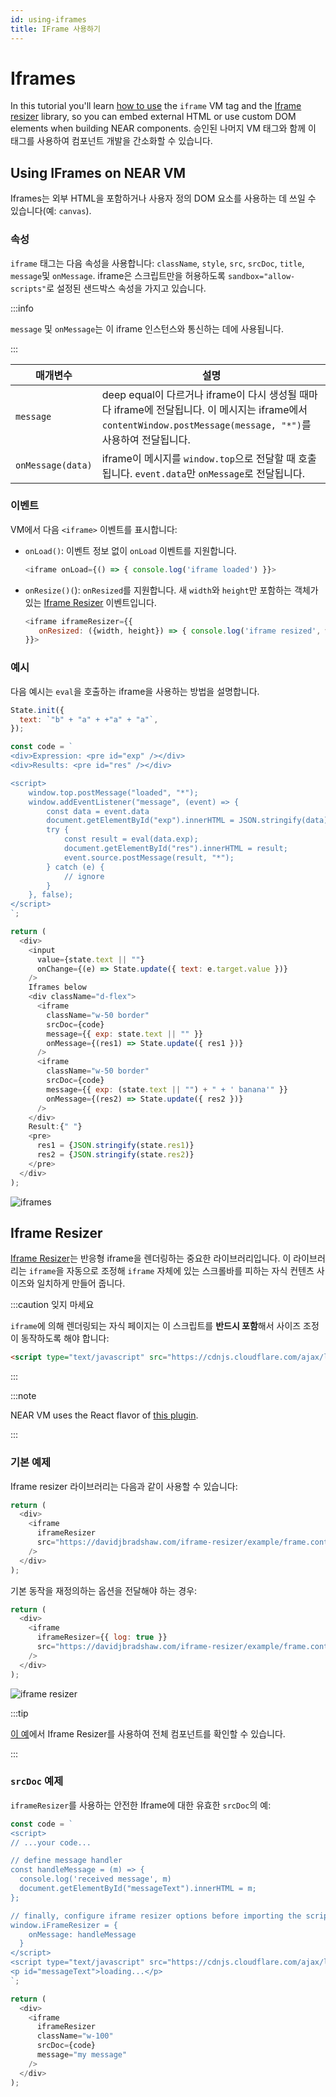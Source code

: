 ```yaml
---
id: using-iframes
title: IFrame 사용하기
---
```


# Iframes

In this tutorial you'll learn [how to use](#using-iframes-on-bos-vm) the `iframe` VM tag and the [Iframe resizer](#iframe-resizer) library, so you can embed external HTML or use custom DOM elements when building NEAR components. 승인된 나머지 VM 태그와 함께 이 태그를 사용하여 컴포넌트 개발을 간소화할 수 있습니다.


## Using IFrames on NEAR VM

Iframes는 외부 HTML을 포함하거나 사용자 정의 DOM 요소를 사용하는 데 쓰일 수 있습니다(예: `canvas`).

### 속성

`iframe` 태그는 다음 속성을 사용합니다: `className`, `style`, `src`, `srcDoc`, `title`, `message`및 `onMessage`. iframe은 스크립트만을 허용하도록 `sandbox="allow-scripts"`로 설정된 샌드박스 속성을 가지고 있습니다.

:::info

`message` 및 `onMessage`는 이 iframe 인스턴스와 통신하는 데에 사용됩니다.

:::

| 매개변수              | 설명                                                                                                                          |
| ----------------- | --------------------------------------------------------------------------------------------------------------------------- |
| `message`         | deep equal이 다르거나 iframe이 다시 생성될 때마다 iframe에 전달됩니다. 이 메시지는 iframe에서 ` contentWindow.postMessage(message, "*") `를 사용하여 전달됩니다. |
| `onMessage(data)` | iframe이 메시지를 `window.top`으로 전달할 때 호출됩니다. `event.data`만 `onMessage`로 전달됩니다.                                                  |

### 이벤트

VM에서 다음 `<iframe>` 이벤트를 표시합니다:
- `onLoad()`: 이벤트 정보 없이 `onLoad` 이벤트를 지원합니다.
   ```js
   <iframe onLoad={() => { console.log('iframe loaded') }}>
   ```

- `onResize()(`): `onResized`를 지원합니다. 새 `width`와 `height`만 포함하는 객체가 있는 [Iframe Resizer](#iframe-resizer) 이벤트입니다.
   ```js
   <iframe iframeResizer={{
      onResized: ({width, height}) => { console.log('iframe resized', width, height) },
   }}>
   ```

### 예시

다음 예시는 `eval`을 호출하는 iframe을 사용하는 방법을 설명합니다.
```js
State.init({
  text: `"b" + "a" + +"a" + "a"`,
});

const code = `
<div>Expression: <pre id="exp" /></div>
<div>Results: <pre id="res" /></div>

<script>
    window.top.postMessage("loaded", "*");
    window.addEventListener("message", (event) => {
        const data = event.data
        document.getElementById("exp").innerHTML = JSON.stringify(data);
        try {
            const result = eval(data.exp);
            document.getElementById("res").innerHTML = result;
            event.source.postMessage(result, "*");
        } catch (e) {
            // ignore
        }
    }, false);
</script>
`;

return (
  <div>
    <input
      value={state.text || ""}
      onChange={(e) => State.update({ text: e.target.value })}
    />
    Iframes below
    <div className="d-flex">
      <iframe
        className="w-50 border"
        srcDoc={code}
        message={{ exp: state.text || "" }}
        onMessage={(res1) => State.update({ res1 })}
      />
      <iframe
        className="w-50 border"
        srcDoc={code}
        message={{ exp: (state.text || "") + " + ' banana'" }}
        onMessage={(res2) => State.update({ res2 })}
      />
    </div>
    Result:{" "}
    <pre>
      res1 = {JSON.stringify(state.res1)}
      res2 = {JSON.stringify(state.res2)}
    </pre>
  </div>
);
```

![iframes](https://user-images.githubusercontent.com/470453/216140589-801a49e8-9ff1-4b76-9019-499b375989cc.png)


## Iframe Resizer

[Iframe Resizer](https://github.com/davidjbradshaw/iframe-resizer)는 반응형 iframe을 렌더링하는 중요한 라이브러리입니다. 이 라이브러리는 `iframe`을 자동으로 조정해 `iframe` 자체에 있는 스크롤바를 피하는 자식 컨텐츠 사이즈와 일치하게 만들어 줍니다.

:::caution 잊지 마세요

`iframe`에 의해 렌더링되는 자식 페이지는 이 스크립트를 **반드시 포함**해서 사이즈 조정이 동작하도록 해야 합니다:

```html
<script type="text/javascript" src="https://cdnjs.cloudflare.com/ajax/libs/iframe-resizer/4.3.6/iframeResizer.contentWindow.js"></script>
```

:::

:::note

NEAR VM uses the React flavor of [this plugin](https://github.com/davidjbradshaw/iframe-resizer-react).

:::

### 기본 예제

Iframe resizer 라이브러리는 다음과 같이 사용할 수 있습니다:

```js
return (
  <div>
    <iframe
      iframeResizer
      src="https://davidjbradshaw.com/iframe-resizer/example/frame.content.html"
    />
  </div>
);
```

기본 동작을 재정의하는 옵션을 전달해야 하는 경우:

```js
return (
  <div>
    <iframe
      iframeResizer={{ log: true }}
      src="https://davidjbradshaw.com/iframe-resizer/example/frame.content.html"
    />
  </div>
);
```

![iframe resizer](https://user-images.githubusercontent.com/1475067/231292519-51f571c6-5f7b-4076-a1bb-91fd8a99c775.png)

:::tip

[이 예](https://near.org/near/widget/ComponentDetailsPage?src=calebjacob.near/widget/IframeResizerTest)에서 Iframe Resizer를 사용하여 전체 컴포넌트를 확인할 수 있습니다.

:::

### `srcDoc` 예제

`iframeResizer`를 사용하는 안전한 Iframe에 대한 유효한 `srcDoc`의 예:

```js
const code = `
<script>
// ...your code...

// define message handler
const handleMessage = (m) => {
  console.log('received message', m)
  document.getElementById("messageText").innerHTML = m;
};

// finally, configure iframe resizer options before importing the script
window.iFrameResizer = {
    onMessage: handleMessage
  }
</script>
<script type="text/javascript" src="https://cdnjs.cloudflare.com/ajax/libs/iframe-resizer/4.3.6/iframeResizer.contentWindow.js"></script>
<p id="messageText">loading...</p>
`;

return (
  <div>
    <iframe
      iframeResizer
      className="w-100"
      srcDoc={code}
      message="my message"
    />
  </div>
);
```
